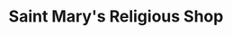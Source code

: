 ---
title: "Saint Mary's Religious Shop"
url: /meycauayan/saint-marys-religious-shop/
shop: Religion
---